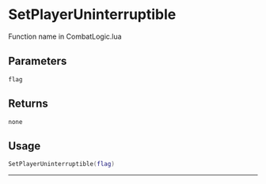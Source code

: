 # SetPlayerUninterruptible
Function name in CombatLogic.lua
## Parameters
`flag`
## Returns
`none`
## Usage
```lua
SetPlayerUninterruptible(flag)
```
---

